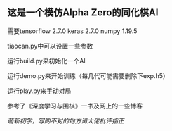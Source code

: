 ## 这是一个模仿Alpha Zero的同化棋AI
需要tensorflow 2.7.0 keras 2.7.0 numpy 1.19.5

tiaocan.py中可以设置一些参数

运行build.py来初始化一个AI

运行demo.py来开始训练（每几代可能需要删除下exp.h5）

运行play.py来手动对局

参考了《深度学习与围棋》一书及网上的一些博客

*萌新初学，写的不对的地方请大佬批评指正*